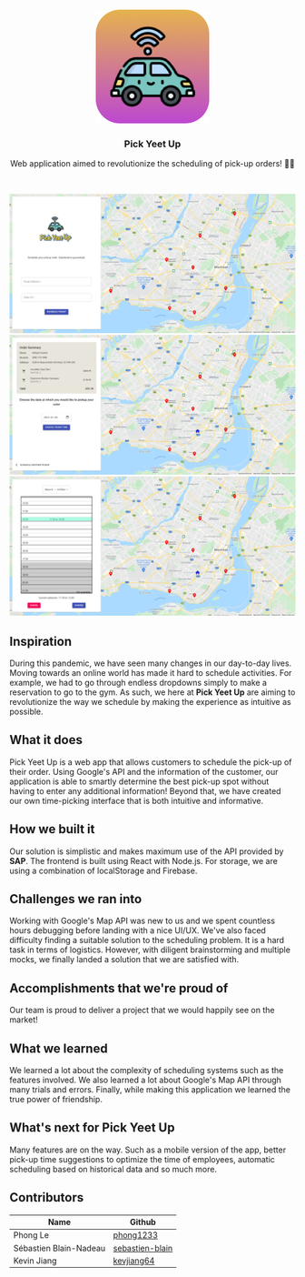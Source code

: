 <br />
<p align="center">
  <a href="https://github.com/phong1233/PickYeetUp">
    <img src="docs/logo.png" alt="Logo" width="200">
  </a>

  <h3 align="center">Pick Yeet Up</h3>

  <p align="center">
    Web application aimed to revolutionize the scheduling of pick-up orders! 🚗💨
  </p>
</p>
<br />

![homepage](docs/homescreen.png)
![summary](docs/summarypage.png)
![time](docs/timepicker.png)

## Inspiration
During this pandemic, we have seen many changes in our day-to-day lives. Moving towards an online world has made it hard to schedule activities. For example, we had to go through endless dropdowns simply to make a reservation to go to the gym. As such, we here at **Pick Yeet Up** are aiming to revolutionize the way we schedule by making the experience as intuitive as possible.

## What it does
Pick Yeet Up is a web app that allows customers to schedule the pick-up of their order. Using Google's API and the information of the customer, our application is able to smartly determine the best pick-up spot without having to enter any additional information! Beyond that, we have created our own time-picking interface that is both intuitive and informative.

## How we built it
Our solution is simplistic and makes maximum use of the API provided by **SAP**. The frontend is built using React with Node.js. For storage, we are using a combination of localStorage and Firebase.

## Challenges we ran into
Working with Google's Map API was new to us and we spent countless hours debugging before landing with a nice UI/UX. We've also faced difficulty finding a suitable solution to the scheduling problem. It is a hard task in terms of logistics. However, with diligent brainstorming and multiple mocks, we finally landed a solution that we are satisfied with.

## Accomplishments that we're proud of
Our team is proud to deliver a project that we would happily see on the market!

## What we learned
We learned a lot about the complexity of scheduling systems such as the features involved. We also learned a lot about Google's Map API through many trials and errors. Finally, while making this application we learned the true power of friendship.

## What's next for Pick Yeet Up
Many features are on the way. Such as a mobile version of the app, better pick-up time suggestions to optimize the time of employees, automatic scheduling based on historical data and so much more.

## Contributors
| Name                   | Github                                                |
|------------------------|-------------------------------------------------------|
| Phong Le               | [phong1233](https://github.com/phong1233)             |
| Sébastien Blain-Nadeau | [sebastien-blain](https://github.com/sebastien-blain) |
| Kevin Jiang            | [kevjiang64](https://github.com/kevjiang64) |